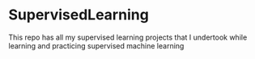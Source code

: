 # SupervisedLearning
This repo has all my supervised learning projects that I undertook while learning and practicing supervised machine learning
